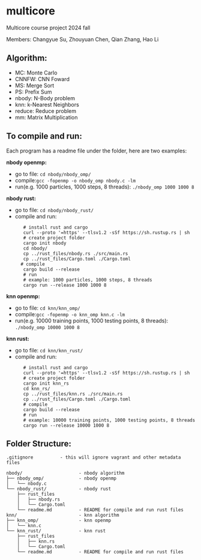 # multicore

Multicore course project 2024 fall

Members: Changyue Su, Zhouyuan Chen, Qian Zhang, Hao Li

## Algorithm:

- MC: Monte Carlo
- CNNFW: CNN Foward
- MS: Merge Sort
- PS: Prefix Sum
- nbody: N-Body problem
- knn: k-Nearest Neighbors
- reduce: Reduce problem
- mm: Matrix Multiplication

## To compile and run:
Each program has a readme file under the folder, here are two examples:

**nbody openmp:**
- go to file: ```cd nbody/nbody_omp/```
- compile:```gcc -fopenmp -o nbody_omp nbody.c -lm```
- run(e.g. 1000 particles, 1000 steps, 8 threads): ```./nbody_omp 1000 1000 8```

**nbody rust:**
- go to file: ```cd nbody/nbody_rust/```
- compile and run:
   ```
      # install rust and cargo
      curl --proto '=https' --tlsv1.2 -sSf https://sh.rustup.rs | sh
      # create project folder
      cargo init nbody
      cd nbody/
      cp ../rust_files/nbody.rs ./src/main.rs
      cp ../rust_files/Cargo.toml ./Cargo.toml
     # compile
      cargo build --release
      # run 
      # example: 1000 particles, 1000 steps, 8 threads
      cargo run --release 1000 1000 8
  ```

**knn openmp:**
- go to file: ```cd knn/knn_omp/```
- compile:```gcc -fopenmp -o knn_omp knn.c -lm```
- run(e.g. 10000 training points, 1000 testing points, 8 threads): ```./nbody_omp 10000 1000 8```

**knn rust:**
- go to file: ```cd knn/knn_rust/```
- compile and run:
   ```
      # install rust and cargo
      curl --proto '=https' --tlsv1.2 -sSf https://sh.rustup.rs | sh
      # create project folder
      cargo init knn_rs
      cd knn_rs/
      cp ../rust_files/knn.rs ./src/main.rs
      cp ../rust_files/Cargo.toml ./Cargo.toml
      # compile
      cargo build --release
      # run 
      # example: 10000 training points, 1000 testing points, 8 threads
      cargo run --release 10000 1000 8
  ```
   
## Folder Structure:
```text
.gitignore          - this will ignore vagrant and other metadata files

nbody/                     - nbody algorithm
├── nbody_omp/             - nbody openmp
│   └── nbody.c        
└── nbody_rust/            - nbody rust
    ├── rust_files
    │   ├── nbody.rs
    │   └── Cargo.toml
    └── readme.md          - README for compile and run rust files
knn/                       - knn algorithm
├── knn_omp/               - knn openmp
│   └── knn.c        
└── knn_rust/              - knn rust
    ├── rust_files
    │   ├── knn.rs
    │   └── Cargo.toml
    └── readme.md          - README for compile and run rust files
```
